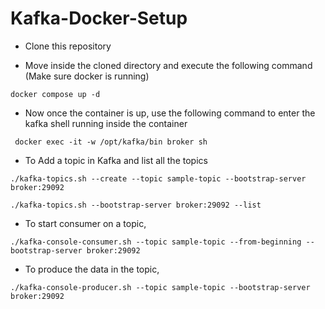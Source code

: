 # Kafka-Docker-Setup


 - Clone this repository

 - Move inside the cloned directory and execute the following command (Make sure docker is running)

```
docker compose up -d
```

 - Now once the container is up, use the following command to enter the kafka shell running inside the container

```
 docker exec -it -w /opt/kafka/bin broker sh
```

- To Add a topic in Kafka and list all the topics

```
./kafka-topics.sh --create --topic sample-topic --bootstrap-server broker:29092

./kafka-topics.sh --bootstrap-server broker:29092 --list 
```

- To start consumer on a topic,

```
./kafka-console-consumer.sh --topic sample-topic --from-beginning --bootstrap-server broker:29092
```


- To produce the data in the topic,

```
./kafka-console-producer.sh --topic sample-topic --bootstrap-server broker:29092
```
